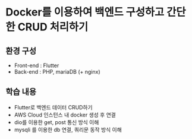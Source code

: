 # Docker를 이용하여 백엔드 구성하고 간단한 CRUD 처리하기

## 환경 구성
- Front-end : Flutter
- Back-end : PHP, mariaDB (+ nginx)

## 학습 내용
- Flutter로 백엔드 데이터 CRUD하기
- AWS Cloud 인스턴스 내 docker 생성 후 연결
- dio를 이용한 get, post 통신 방식 이해
- mysqli 를 이용한 db 연결, 쿼리문 동작 방식 이해